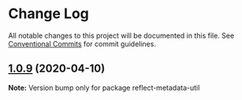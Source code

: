 # Change Log

All notable changes to this project will be documented in this file.
See [Conventional Commits](https://conventionalcommits.org) for commit guidelines.

## [1.0.9](https://github.com/bluelovers/ws-rest/compare/reflect-metadata-util@1.0.8...reflect-metadata-util@1.0.9) (2020-04-10)

**Note:** Version bump only for package reflect-metadata-util
